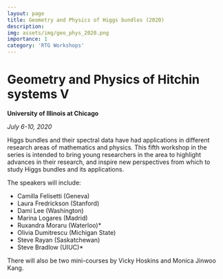 ```yaml
---
layout: page
title: Geometry and Physics of Higgs bundles (2020)
description: 
img: assets/img/geo_phys_2020.png
importance: 1
category: 'RTG Workshops'
---
```


# Geometry and Physics of Hitchin systems V

**University of Illinois at Chicago**

*July 6-10, 2020*

Higgs bundles and their spectral data have had applications in different research areas of mathematics and physics. This fifth workshop in the series is intended to bring young researchers in the area to highlight advances in their research, and inspire new perspectives from which to study Higgs bundles and its applications. 

The speakers will include:

* Camilla Felisetti (Geneva)
* Laura Fredrickson (Stanford)
* Dami Lee (Washington)
* Marina Logares (Madrid)
* Ruxandra Moraru (Waterloo)*
* Olivia Dumitrescu (Michigan State)
* Steve Rayan (Saskatchewan) 
* Steve Bradlow (UIUC)* 

There will also be two mini-courses by Vicky Hoskins and Monica Jinwoo Kang.

